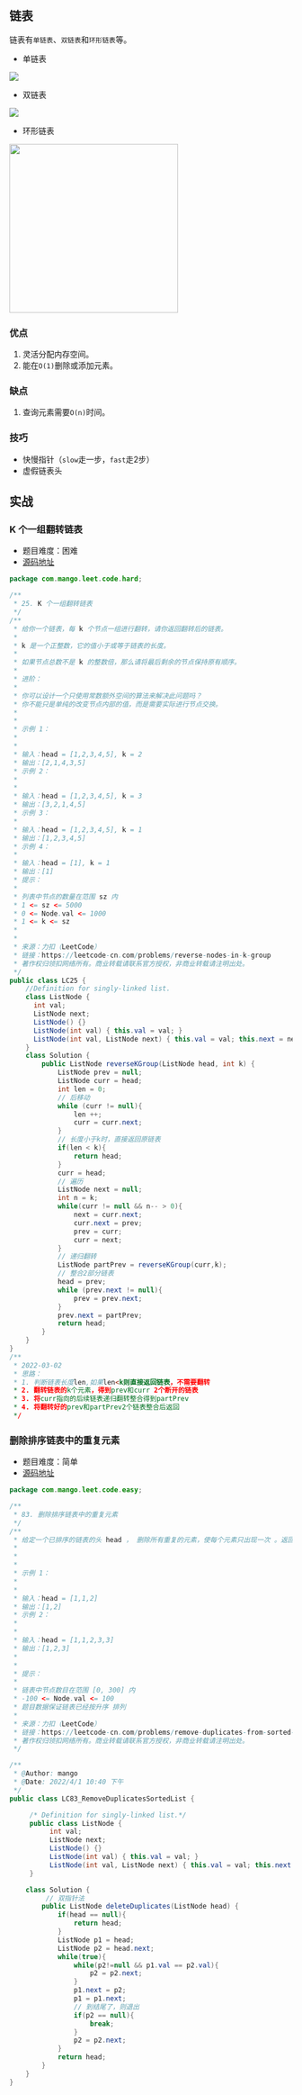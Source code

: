 ## 链表
链表有`单链表`、`双链表`和`环形链表`等。

* 单链表

![](https://res.meiflower.top/.netlify/images?url=/alg/linktable/01.png)

* 双链表

![](https://res.meiflower.top/.netlify/images?url=/alg/linktable/02.png)

* 环形链表

<img src="https://res.meiflower.top/.netlify/images?url=/alg/linktable/03.png" style="width:300px;">


### 优点  
1. 灵活分配内存空间。
2. 能在`O(1)`删除或添加元素。
### 缺点
1. 查询元素需要`O(n)`时间。

### 技巧
* 快慢指针（`slow`走一步，`fast`走2步）
* 虚假链表头

## 实战
### K 个一组翻转链表
* 题目难度：困难
* [源码地址](https://gitee.com/mgang/leet-code/blob/master/java/src/main/java/com/mango/leet/code/hard/LC25.java)
``` java
package com.mango.leet.code.hard;

/**
 * 25. K 个一组翻转链表
 */
/**
 * 给你一个链表，每 k 个节点一组进行翻转，请你返回翻转后的链表。
 *
 * k 是一个正整数，它的值小于或等于链表的长度。
 *
 * 如果节点总数不是 k 的整数倍，那么请将最后剩余的节点保持原有顺序。
 *
 * 进阶：
 *
 * 你可以设计一个只使用常数额外空间的算法来解决此问题吗？
 * 你不能只是单纯的改变节点内部的值，而是需要实际进行节点交换。
 *  
 *
 * 示例 1：
 *
 *
 * 输入：head = [1,2,3,4,5], k = 2
 * 输出：[2,1,4,3,5]
 * 示例 2：
 *
 *
 * 输入：head = [1,2,3,4,5], k = 3
 * 输出：[3,2,1,4,5]
 * 示例 3：
 *
 * 输入：head = [1,2,3,4,5], k = 1
 * 输出：[1,2,3,4,5]
 * 示例 4：
 *
 * 输入：head = [1], k = 1
 * 输出：[1]
 * 提示：
 *
 * 列表中节点的数量在范围 sz 内
 * 1 <= sz <= 5000
 * 0 <= Node.val <= 1000
 * 1 <= k <= sz
 *
 *
 * 来源：力扣（LeetCode）
 * 链接：https://leetcode-cn.com/problems/reverse-nodes-in-k-group
 * 著作权归领扣网络所有。商业转载请联系官方授权，非商业转载请注明出处。
 */
public class LC25 {
    //Definition for singly-linked list.
    class ListNode {
      int val;
      ListNode next;
      ListNode() {}
      ListNode(int val) { this.val = val; }
      ListNode(int val, ListNode next) { this.val = val; this.next = next; }
    }
    class Solution {
        public ListNode reverseKGroup(ListNode head, int k) {
            ListNode prev = null;
            ListNode curr = head;
            int len = 0;
            // 后移动
            while (curr != null){
                len ++;
                curr = curr.next;
            }
            // 长度小于k时，直接返回原链表
            if(len < k){
                return head;
            }
            curr = head;
            // 遍历
            ListNode next = null;
            int n = k;
            while(curr != null && n-- > 0){
                next = curr.next;
                curr.next = prev;
                prev = curr;
                curr = next;
            }
            // 递归翻转
            ListNode partPrev = reverseKGroup(curr,k);
            // 整合2部分链表
            head = prev;
            while (prev.next != null){
                prev = prev.next;
            }
            prev.next = partPrev;
            return head;
        }
    }
}
/**
 * 2022-03-02
 * 思路：
 * 1. 判断链表长度len,如果len<k则直接返回链表，不需要翻转
 * 2. 翻转链表的k个元素，得到prev和curr 2个断开的链表
 * 3. 将curr指向的后续链表递归翻转整合得到partPrev
 * 4. 将翻转好的prev和partPrev2个链表整合后返回
 */
```

### 删除排序链表中的重复元素
* 题目难度：简单
* [源码地址](https://gitee.com/mgang/leet-code/blob/master/java/src/main/java/com/mango/leet/code/easy/LC83_RemoveDuplicatesSortedList.java)

``` java
package com.mango.leet.code.easy;

/**
 * 83. 删除排序链表中的重复元素
 */
/**
 * 给定一个已排序的链表的头 head ， 删除所有重复的元素，使每个元素只出现一次 。返回 已排序的链表 。
 *
 *  
 *
 * 示例 1：
 *
 *
 * 输入：head = [1,1,2]
 * 输出：[1,2]
 * 示例 2：
 *
 *
 * 输入：head = [1,1,2,3,3]
 * 输出：[1,2,3]
 *  
 *
 * 提示：
 *
 * 链表中节点数目在范围 [0, 300] 内
 * -100 <= Node.val <= 100
 * 题目数据保证链表已经按升序 排列
 *
 * 来源：力扣（LeetCode）
 * 链接：https://leetcode-cn.com/problems/remove-duplicates-from-sorted-list
 * 著作权归领扣网络所有。商业转载请联系官方授权，非商业转载请注明出处。
 */

/**
 * @Author: mango
 * @Date: 2022/4/1 10:40 下午
 */
public class LC83_RemoveDuplicatesSortedList {

     /* Definition for singly-linked list.*/
     public class ListNode {
          int val;
          ListNode next;
          ListNode() {}
          ListNode(int val) { this.val = val; }
          ListNode(int val, ListNode next) { this.val = val; this.next = next; }
     }

    class Solution {
         // 双指针法
        public ListNode deleteDuplicates(ListNode head) {
            if(head == null){
                return head;
            }
            ListNode p1 = head;
            ListNode p2 = head.next;
            while(true){
                while(p2!=null && p1.val == p2.val){
                    p2 = p2.next;
                }
                p1.next = p2;
                p1 = p1.next;
                // 到结尾了，则退出
                if(p2 == null){
                    break;
                }
                p2 = p2.next;
            }
            return head;
        }
    }
}
```